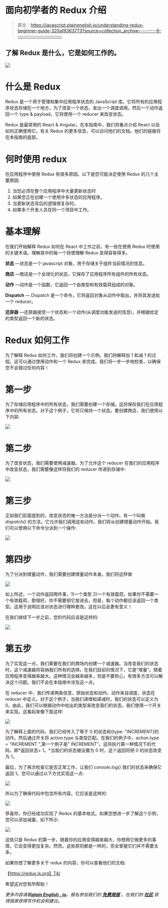 # 面向初学者的 Redux 介绍

> 原文：<https://javascript.plainenglish.io/understanding-redux-beginner-guide-320a19363773?source=collection_archive---------6----------------------->

## 了解 Redux 是什么，它是如何工作的。

![](img/00878261d75e95b5daf6e47c2010c671.png)

# 什么是 Redux

Redux 是一个用于管理和集中应用程序状态的 JavaScript 库。它将所有的应用程序状态存储在一个地方，为了改变一个状态，发出一个调度调用。然后一个动作返回一个 type & payload，它将使用一个 reducer 来改变状态。

Redux 是最常用的 React & Angular。在本指南中，我们将重点介绍 React 以及如何正确使用它。有关 Redux 的更多信息，可以访问他们的文档。他们的链接将在本指南的底部。

# 何时使用 redux

在应用程序中使用 Redux 有很多原因。以下是您可能决定使用 Redux 的几个主要原因:

1.  当您必须在整个应用程序中大量更新状态时
2.  如果您正在创建一个使用许多状态的应用程序。
3.  当更新状态背后的逻辑很复杂时。
4.  如果多个开发人员在同一个项目中工作。

# 基本理解

在我们开始解释 Redux 如何在 React 中工作之前，有一些在使用 Redux 时使用的关键术语。理解其中的每一个将使理解 Redux 变得容易得多。

**状态** —状态是一个 javascript 对象，用于存储关于组件当前情况的信息。

**商店** —商店是一个全球化的状态，它保存了应用程序所有组件的所有状态。

**动作** —动作是一个函数，它返回一个由类型和有效载荷组成的对象。

**Dispatch** — Dispatch 是一个命令，它将返回对象从动作中取出，并将其发送给一个 reducer。

**还原器** —还原器接受一个状态和一个动作(从调度功能发送的信息)，并根据给定的类型返回一个新的状态。

# Redux 如何工作

为了解释 Redux 如何工作，我们将创建一个示例。我们将解释加 1 和减 1 的过程。这可以通过使用动作和一个 Redux 来完成。我们将一步一步地检查，以确保您不会错过任何内容！

# 第一步

为了存储应用程序中的所有状态，我们需要创建一个存储。这将保存我们在应用程序中的所有状态。对于这个例子，它将只保持一个状态。要创建商店，我们使用以下内容:

![](img/405b10aec52a438dcb8215294b7c2cb1.png)

# 第二步

为了改变状态，我们需要使用减速器。为了允许这个 reducer 在我们的应用程序中改变状态，我们需要像这样将我们的 reducer 传递到存储中:

![](img/df19231300d6e249c394f4171a9aab3e.png)

# 第三步

正如我们前面提到的，改变状态的唯一方法是分派一个动作。有一个叫做 *dispatch()* 的方法，它允许我们调用这些动作。我们将从创建增量动作开始。我们可以使用以下命令分派到一个操作:

![](img/c1dda6326ec5b1f01a4b32ee0338cdf7.png)

# 第四步

为了分派到增量动作，我们需要创建增量动作本身。我们将这样做

![](img/2e938440b584b13b25480b1d0d5e485a.png)

如上所述，一个动作返回两件事，1)一个类型 2)一个有效载荷。如果你不需要一个有效载荷，那很好，你不需要把它放进去，但是，每个动作都应该返回一个类型。这用于说明应该对状态进行哪种更改。这在以后会更有意义！

在我们继续下一步之前，您的代码应该是这样的:

![](img/d2dfe3bd0c66899ae16690d8da537732.png)

# 第五步

为了实现这一点，我们需要在我们的商场内创建一个减速器。当改变我们的状态时，这个减速器将容纳我们所有的选择。在我们目前的情况下，它是“增量”。随着应用程序变得越来越大，这种情况会越来越多，但是不要担心，有很多方法可以解决这个问题。我们不会在本指南中涉及这一点。

在 reducer 中，我们传递两条信息，原始状态和动作。动作来自调度，状态在 reducer 中定义。对于这个例子，当我们递增和递减时，我们的状态可以定义为 0。由此，我们可以根据动作中给出的类型来改变我们的状态。我们使用一个开关来实现。这看起来像下面这样:

![](img/2590717bf9478ab1ad15d390e35d32e6.png)

为了解释上面的代码，我们已经传入了等于 0 的状态和{type: "INCREMENT}的动作。然后通过开关将 action.type 与类型匹配。在我们的例子中，action.type = "INCREMENT ",第一个例子是" INCREMENT"。这将执行第一种情况下的代码，即*返回状态+ 1。*当我们的状态被设置为 0 时，这个返回将把 0 的状态改变为 1。

最后，为了再次检查它是否正常工作，让我们 *console.log()* 我们的状态来确保它返回 1。您可以通过以下方式实现这一点:

![](img/f1f7f5f6db37ce552536619d750df50c.png)

所以为了确保代码中包含所有内容。它应该是这样的:

![](img/20533fbbfe9ef17a23e713249d19e9eb.png)

恭喜你，你已经成功实现了 Redux 的基本格式。如果您想进一步了解这个示例，您可以添加减量，如下所示:

![](img/aa5485c25e39662b5375617fd1aea1c1.png)

这些只是 Redux 的第一步，随着你的应用变得越来越大，你想用它做更多的事情，它会变得更加复杂。然而，这些原则都是一样的，完全掌握它们并不需要太多。

如果你想了解更多关于 redux 的内容，你可以查看他们的文档:

【https://redux.js.org】T4/

希望这对您有所帮助！

*更多内容请看*[***plain English . io***](http://plainenglish.io/)*。报名参加我们的* [***免费周报***](http://newsletter.plainenglish.io/) *。在我们的* [***社区***](https://discord.gg/GtDtUAvyhW) *获得独家获得写作机会和建议。*